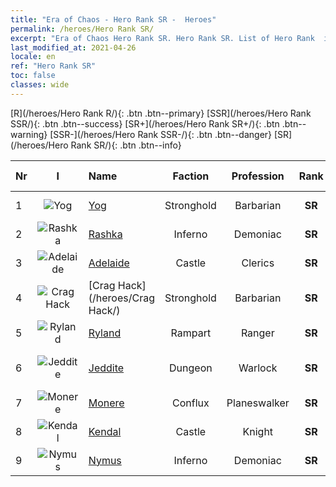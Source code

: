```yaml
---
title: "Era of Chaos - Hero Rank SR -  Heroes"
permalink: /heroes/Hero Rank SR/
excerpt: "Era of Chaos Hero Rank SR. Hero Rank SR. List of Hero Rank  in Era of Chaos"
last_modified_at: 2021-04-26
locale: en
ref: "Hero Rank SR"
toc: false
classes: wide
---
```

 [R](/heroes/Hero Rank R/){: .btn .btn--primary} [SSR](/heroes/Hero Rank SSR/){: .btn .btn--success} [SR+](/heroes/Hero Rank SR+/){: .btn .btn--warning} [SSR-](/heroes/Hero Rank SSR-/){: .btn .btn--danger} [SR](/heroes/Hero Rank SR/){: .btn .btn--info} 

  | Nr |  I |    Name    |  Faction  |  Profession   |  Rank  |    Specialty     | User Rate  | 
  |:---|:--:|:-----------|:-------:|:-------------:|:------:|:-----------------|:----:|
  | 1 | ![Yog](/images/h/h_Yog.jpg) | [Yog](/heroes/Yog/) | Stronghold | Barbarian | **SR** |  Raging Cyclops | SR |
  | 2 | ![Rashka](/images/h/h_Rashka.jpg) | [Rashka](/heroes/Rashka/) | Inferno | Demoniac | **SR** |  Fire Lord | R |
  | 3 | ![Adelaide](/images/h/h_Adelaide.jpg) | [Adelaide](/heroes/Adelaide/) | Castle | Clerics | **SR** |  Frost Ring | R+ |
  | 4 | ![Crag Hack](/images/h/h_CragHack.jpg) | [Crag Hack](/heroes/Crag Hack/) | Stronghold | Barbarian | **SR** |  Offense | R+ |
  | 5 | ![Ryland](/images/h/h_Ryland.jpg) | [Ryland](/heroes/Ryland/) | Rampart | Ranger | **SR** |  Dendroid Guard | R |
  | 6 | ![Jeddite](/images/h/h_Jeddite.jpg) | [Jeddite](/heroes/Jeddite/) | Dungeon | Warlock | **SR** |  The Cycle of Life | SR |
  | 7 | ![Monere](/images/h/h_Monere.jpg) | [Monere](/heroes/Monere/) | Conflux | Planeswalker | **SR** |  Psychic Elemental | R |
  | 8 | ![Kendal](/images/h/h_Kendel.jpg) | [Kendal](/heroes/Kendal/) | Castle | Knight | **SR** |  Master of Tactics | R |
  | 9 | ![Nymus](/images/h/h_Nymus.jpg) | [Nymus](/heroes/Nymus/) | Inferno | Demoniac | **SR** |  Infernal Phantom | R+ |
